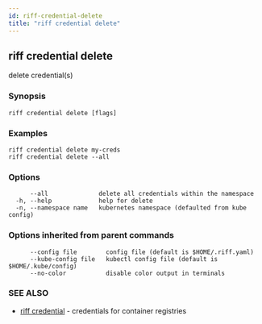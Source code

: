 ```yaml
---
id: riff-credential-delete
title: "riff credential delete"
---
```

## riff credential delete

delete credential(s)

### Synopsis

<todo>

```
riff credential delete [flags]
```

### Examples

```
riff credential delete my-creds
riff credential delete --all 
```

### Options

```
      --all              delete all credentials within the namespace
  -h, --help             help for delete
  -n, --namespace name   kubernetes namespace (defaulted from kube config)
```

### Options inherited from parent commands

```
      --config file        config file (default is $HOME/.riff.yaml)
      --kube-config file   kubectl config file (default is $HOME/.kube/config)
      --no-color           disable color output in terminals
```

### SEE ALSO

* [riff credential](riff_credential.md)	 - credentials for container registries

